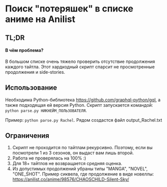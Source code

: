 # Поиск "потеряшек" в списке аниме на Anilist
## TL;DR
#### В чём проблема?
В большом списке очень тяжело проверить отсутствие продолжения каждого тайтла. 
Этот хардкодный скрипт спарсит не просмотренные продолжения и side-stories.

## Использование
Необходима Python-библиотека https://github.com/graphql-python/gql, а также подходящая ей версия Python.
Скрипт запускается командой:
`python parse.py НИКНЕЙМ_ПОЛЬЗОВАТЕЛЯ`.

Пример: `python parse.py Rachel`. Рядом создастся файл output_Rachel.txt

## Ограничения
1) Скрипт не проходится по тайтлам рекурсивно. Поэтому, если вы посмотрели 1 из 3 сезонов, он выдаст вам лишь второй.
2) Работа не проверялась на 100% :)
3) Для 18+ тайтлов не возвращается средняя оценка.
4) Из допустимых продолжений убраны типы "MANGA", "NOVEL", "ONE_SHOT". Пример сиквела, где продолжение в виде новеллы: https://anilist.co/anime/98576/CHAOSCHILD-Silent-Sky/
